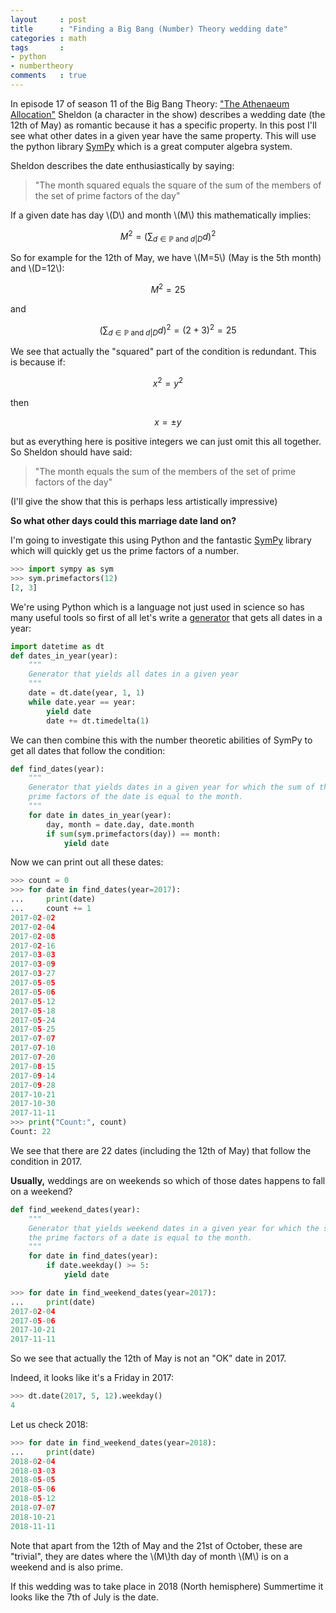 ```yaml
---
layout     : post
title      : "Finding a Big Bang (Number) Theory wedding date"
categories : math
tags       :
- python
- numbertheory
comments   : true
---
```


In episode 17 of season 11 of the Big Bang Theory: ["The Athenaeum
Allocation"](http://bigbangtheory.wikia.com/wiki/The_Athenaeum_Allocation)
Sheldon (a character in the show) describes a wedding date (the 12th of May) as
romantic because it has a specific property. In this post I'll see what other
dates in a given year have the same property. This will use the python library
[SymPy](http://www.sympy.org/en/index.html) which is a great computer algebra
system.

Sheldon describes the date enthusiastically by saying:

> "The month squared equals the square of the sum of the members of the set of
> prime factors of the day"

If a given date has day \\(D\\) and month \\(M\\) this mathematically implies:

$$
M ^ 2 = \left(\sum_{d\in\mathbb{P}\text{ and } d| D}d\right)^2
$$

So for example for the 12th of May, we have \\(M=5\\) (May is the 5th month) and
\\(D=12\\):

$$
M ^ 2 = 25
$$

and

$$
\left(\sum_{d\in\mathbb{P}\text{ and } d| D}d\right)^2 = (2 + 3) ^ 2 = 25
$$

We see that actually the "squared" part of the condition is redundant. This is
because if:

$$x^2 = y ^2$$

then 

$$x = \pm y$$

but as everything here is positive integers we can just omit this all together.
So Sheldon should have said:

> "The month equals the sum of the members of the set of
> prime factors of the day"

(I'll give the show that this is perhaps less artistically impressive)

**So what other days could this marriage date land on?**

I'm going to investigate this using Python and the fantastic
[SymPy](http://www.sympy.org/en/index.html) library which will quickly get us the
prime factors of a number.

```python
>>> import sympy as sym
>>> sym.primefactors(12)
[2, 3]
```

We're using Python which is a language not just used in science so has many
useful tools so first of all let's write a
[generator](https://wiki.python.org/moin/Generators) that gets all dates in a
year:

```python
import datetime as dt
def dates_in_year(year):
    """
    Generator that yields all dates in a given year
    """
    date = dt.date(year, 1, 1)
    while date.year == year:
        yield date
        date += dt.timedelta(1)

```

We can then combine this with the number theoretic abilities of SymPy to get all
dates that follow the condition:

```python
def find_dates(year):
    """
    Generator that yields dates in a given year for which the sum of the
    prime factors of the date is equal to the month.
    """
    for date in dates_in_year(year):
        day, month = date.day, date.month
        if sum(sym.primefactors(day)) == month:
            yield date

```

Now we can print out all these dates:

```python
>>> count = 0
>>> for date in find_dates(year=2017):
...     print(date)
...     count += 1
2017-02-02
2017-02-04
2017-02-08
2017-02-16
2017-03-03
2017-03-09
2017-03-27
2017-05-05
2017-05-06
2017-05-12
2017-05-18
2017-05-24
2017-05-25
2017-07-07
2017-07-10
2017-07-20
2017-08-15
2017-09-14
2017-09-28
2017-10-21
2017-10-30
2017-11-11
>>> print("Count:", count)
Count: 22
```

We see that there are 22 dates (including the 12th of May) that follow the
condition in 2017.

**Usually,** weddings are on weekends so which of those dates happens to fall on
a weekend?

```python
def find_weekend_dates(year):
    """
    Generator that yields weekend dates in a given year for which the sum of
    the prime factors of a date is equal to the month.
    """
    for date in find_dates(year):
        if date.weekday() >= 5:
            yield date
```

```python
>>> for date in find_weekend_dates(year=2017):
...     print(date)
2017-02-04
2017-05-06
2017-10-21
2017-11-11

```

So we see that actually the 12th of May is not an "OK" date in 2017.

Indeed, it looks like it's a Friday in 2017:

```python
>>> dt.date(2017, 5, 12).weekday()
4

```

Let us check 2018:

```python
>>> for date in find_weekend_dates(year=2018):
...     print(date)
2018-02-04
2018-03-03
2018-05-05
2018-05-06
2018-05-12
2018-07-07
2018-10-21
2018-11-11

```

Note that apart from the 12th of May and the 21st of October, these are
"trivial", they are dates where the \\(M\\)th day of month \\(M\\) is on a
weekend and is also prime.

If this wedding was to take place in 2018 (North hemisphere) Summertime it
looks like the 7th of July is the date.
